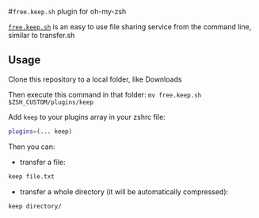 #`free.keep.sh` plugin for oh-my-zsh

[`free.keep.sh`](https://free.keep.sh) is an easy to use file sharing service from the command line, similar to transfer.sh

## Usage

Clone this repository to a local folder, like Downloads

Then execute this command in that folder: `mv free.keep.sh $ZSH_CUSTOM/plugins/keep`

Add `keep` to your plugins array in your zshrc file:
```zsh
plugins=(... keep)
```

Then you can:

- transfer a file:

```zsh
keep file.txt
```

- transfer a whole directory (it will be automatically compressed):

```zsh
keep directory/
```

